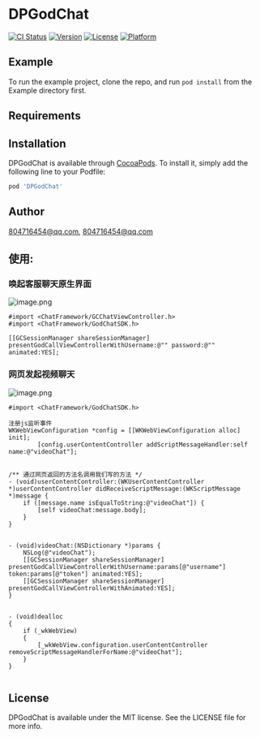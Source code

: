# DPGodChat

[![CI Status](https://img.shields.io/travis/804716454@qq.com/DPGodChat.svg?style=flat)](https://travis-ci.org/804716454@qq.com/DPGodChat)
[![Version](https://img.shields.io/cocoapods/v/DPGodChat.svg?style=flat)](https://cocoapods.org/pods/DPGodChat)
[![License](https://img.shields.io/cocoapods/l/DPGodChat.svg?style=flat)](https://cocoapods.org/pods/DPGodChat)
[![Platform](https://img.shields.io/cocoapods/p/DPGodChat.svg?style=flat)](https://cocoapods.org/pods/DPGodChat)

## Example

To run the example project, clone the repo, and run `pod install` from the Example directory first.

## Requirements

## Installation

DPGodChat is available through [CocoaPods](https://cocoapods.org). To install
it, simply add the following line to your Podfile:

```ruby
pod 'DPGodChat'
```

## Author

804716454@qq.com, 804716454@qq.com

## 使用:

### 唤起客服聊天原生界面
![image.png](https://upload-images.jianshu.io/upload_images/2005252-240e9b538bbd8e68.png?imageMogr2/auto-orient/strip%7CimageView2/2/w/1240)



```
#import <ChatFramework/GCChatViewController.h>
#import <ChatFramework/GodChatSDK.h>

[[GCSessionManager shareSessionManager] presentGodCallViewControllerWithUsername:@"" password:@"" animated:YES];

```







### 网页发起视频聊天



![image.png](https://upload-images.jianshu.io/upload_images/2005252-ae2ec3c10f47666a.png?imageMogr2/auto-orient/strip%7CimageView2/2/w/1240)
```
#import <ChatFramework/GodChatSDK.h>

注册js监听事件
WKWebViewConfiguration *config = [[WKWebViewConfiguration alloc] init];
        [config.userContentController addScriptMessageHandler:self name:@"videoChat"];


/** 通过网页返回的方法名调用我们写的方法 */
- (void)userContentController:(WKUserContentController *)userContentController didReceiveScriptMessage:(WKScriptMessage *)message {
    if ([message.name isEqualToString:@"videoChat"]) {
        [self videoChat:message.body];
    }
}


- (void)videoChat:(NSDictionary *)params {
    NSLog(@"videoChat");   
    [[GCSessionManager shareSessionManager] presentGodCallViewControllerWithUsername:params[@"username"] token:params[@"token"] animated:YES];
    [[GCSessionManager shareSessionManager] presentGodCallViewControllerWithAnimated:YES];
}


- (void)dealloc
{
    if (_wkWebView)
    {
        [_wkWebView.configuration.userContentController removeScriptMessageHandlerForName:@"videoChat"];
    }
}
        
```
## License

DPGodChat is available under the MIT license. See the LICENSE file for more info.

